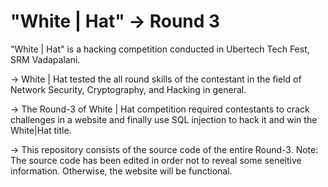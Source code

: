 "White | Hat" -> Round 3
===========================

"White | Hat" is a hacking competition conducted in Ubertech Tech Fest, SRM Vadapalani.

-> White | Hat tested the all round skills of the contestant in the field of Network Security, Cryptography, and Hacking in general.

-> The Round-3 of White | Hat competition required contestants to crack challenges in a website and finally use SQL injection to hack it and win the White|Hat title.

-> This repository consists of the source code of the entire Round-3.
Note: The source code has been edited in order not to reveal some seneitive information.
  Otherwise, the website will be functional.
  

